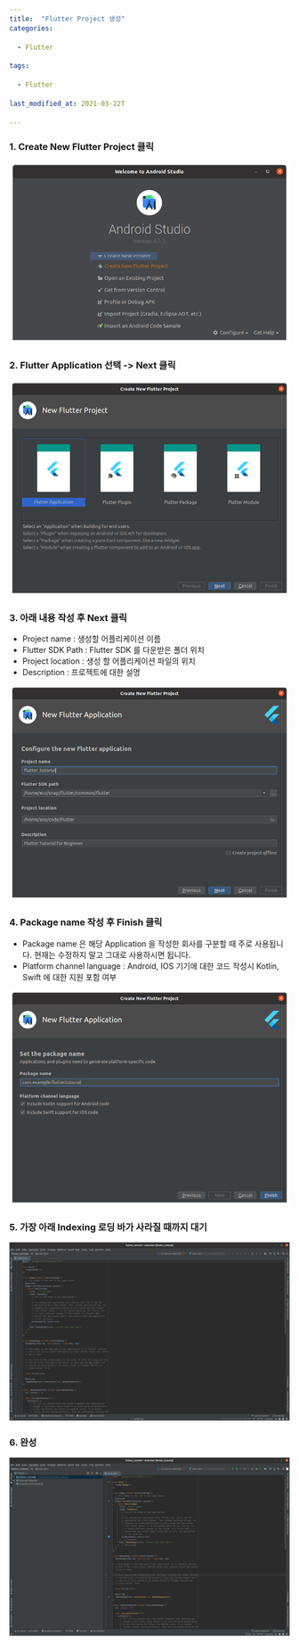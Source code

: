 ```yaml
---
title:  "Flutter Project 생성"
categories:

  - Flutter

tags:

  - Flutter

last_modified_at: 2021-03-22T

---
```


### 1. Create New Flutter Project 클릭

![image-20210322230245652](/assets/img/Flutter_post1/image-20210322230245652.png)

### 2. Flutter Application 선택  -> Next 클릭

![image-20210322230347670](/assets/img/Flutter_post1/image-20210322230347670.png)

### 3.  아래 내용 작성 후 Next 클릭

+ Project name : 생성할 어플리케이션 이름
+ Flutter SDK Path : Flutter SDK 를 다운받은 폴더 위치
+ Project location : 생성 할 어플리케이션 파일의 위치
+ Description : 프로젝트에 대한 설명

![image-20210322230454226](/assets/img/Flutter_post1/image-20210322230454226.png)

### 4.  Package  name 작성 후 Finish 클릭

+ Package name 은 해당 Application 을 작성한 회사를 구분할 때 주로 사용됩니다. 현재는 수정하지 말고 그대로 사용하시면 됩니다.
+ Platform channel language : Android, IOS 기기에 대한 코드 작성시 Kotlin, Swift 에 대한 지원 포함 여부 

![image-20210322231003546](/assets/img/Flutter_post1/image-20210322231003546.png)

### 5.  가장 아래 Indexing 로딩 바가 사라질 때까지 대기

![image-20210322231407461](/assets/img/Flutter_post1/image-20210322231407461.png)

### 6. 완성

![image-20210322231553152](/assets/img/Flutter_post1/image-20210322231553152.png)
